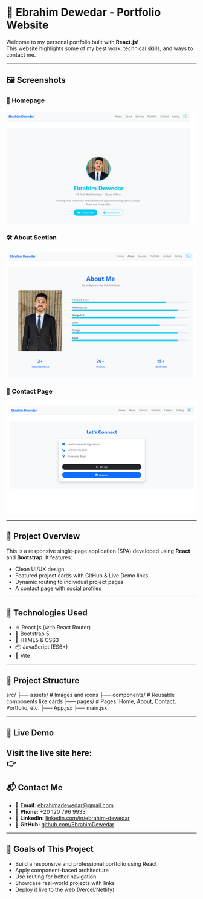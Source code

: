 # 🌟 Ebrahim Dewedar - Portfolio Website

Welcome to my personal portfolio built with **React.js**!  
This website highlights some of my best work, technical skills, and ways to contact me.

---

## 🖼️ Screenshots

### 🎯 Homepage
![Homepage](screenshots/homepage.png)

### 🛠️ About Section
![About](screenshots/about.png)

### 📄 Contact Page
![Contact](screenshots/contact.png)

---

## 🚀 Project Overview

This is a responsive single-page application (SPA) developed using **React** and **Bootstrap**. It features:

- Clean UI/UX design
- Featured project cards with GitHub & Live Demo links
- Dynamic routing to individual project pages
- A contact page with social profiles

---

## 🧰 Technologies Used

- ⚛️ React.js (with React Router)
- 🎨 Bootstrap 5
- 🧾 HTML5 & CSS3
- 📦 JavaScript (ES6+)
- 🎯 Vite

---

## 📂 Project Structure


src/
├── assets/ # Images and icons
├── components/ # Reusable components like cards
├── pages/ # Pages: Home, About, Contact, Portfolio, etc.
├── App.jsx
├── main.jsx


---

## 🔗 Live Demo

Visit the live site here:  
👉 
---

## 📬 Contact Me

- 📧 **Email:** ebrahimadewedar@gmail.com  
- 📱 **Phone:** +20 120 796 9933  
- 🔗 **LinkedIn:** [linkedin.com/in/ebrahim-dewedar](https://linkedin.com/in/ebrahim-dewedar)  
- 🐙 **GitHub:** [github.com/EbrahimDewedar](https://github.com/EbrahimDewedar)

---

## 📌 Goals of This Project

- Build a responsive and professional portfolio using React
- Apply component-based architecture
- Use routing for better navigation
- Showcase real-world projects with links
- Deploy it live to the web (Vercel/Netlify)

